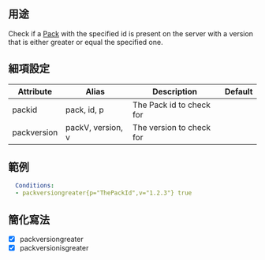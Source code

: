 ## 用途
Check if a [Pack](/wikis/Packs) with the specified id is present on the server with a version that is either greater or equal the specified one.


## 細項設定
| Attribute | Alias   | Description   | Default |
|-----------|-------------|--------------------------------------------------------------------|---------|
| packid| pack, id, p | The Pack id to check for  | |
| packversion | packV, version, v | The version to check for  | |


## 範例
```yaml
  Conditions:
  - packversiongreater{p="ThePackId",v="1.2.3"} true
```


## 簡化寫法
- [x] packversiongreater
- [x] packversionisgreater